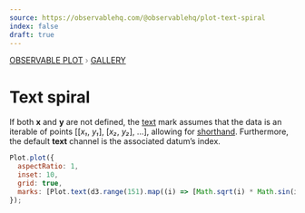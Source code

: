 ```yaml
---
source: https://observablehq.com/@observablehq/plot-text-spiral
index: false
draft: true
---
```


<div style="color: grey; font: 13px/25.5px var(--sans-serif); text-transform: uppercase;"><h1 style="display: none;">Plot: Text spiral</h1><a href="/plot">Observable Plot</a> › <a href="/@observablehq/plot-gallery">Gallery</a></div>

# Text spiral

If both **x** and **y** are not defined, the [text](https://observablehq.com/plot/marks/text) mark assumes that the data is an iterable of points [[*x₁*, *y₁*], [*x₂*, *y₂*], …], allowing for [shorthand](https://observablehq.com/plot/features/shorthand). Furthermore, the default **text** channel is the associated datum’s index.

```js echo
Plot.plot({
  aspectRatio: 1,
  inset: 10,
  grid: true,
  marks: [Plot.text(d3.range(151).map((i) => [Math.sqrt(i) * Math.sin(i / 10), Math.sqrt(i) * Math.cos(i / 10)]))]
});
```
